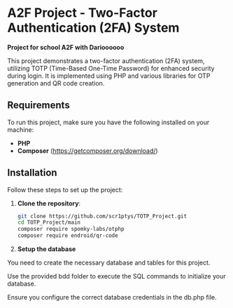 # A2F Project - Two-Factor Authentication (2FA) System

**Project for school A2F with Darioooooo**

This project demonstrates a two-factor authentication (2FA) system, utilizing TOTP (Time-Based One-Time Password) for enhanced security during login. It is implemented using PHP and various libraries for OTP generation and QR code creation.

## Requirements

To run this project, make sure you have the following installed on your machine:

- **PHP**
- **Composer** (https://getcomposer.org/download/)

## Installation

Follow these steps to set up the project:

1. **Clone the repository**:
   ```bash
   git clone https://github.com/scr1ptys/TOTP_Project.git
   cd TOTP_Project/main
   composer require spomky-labs/otphp
   composer require endroid/qr-code
   ```
2. **Setup the database**


You need to create the necessary database and tables for this project.

Use the provided bdd folder to execute the SQL commands to initialize your database.

Ensure you configure the correct database credentials in the db.php file.  
